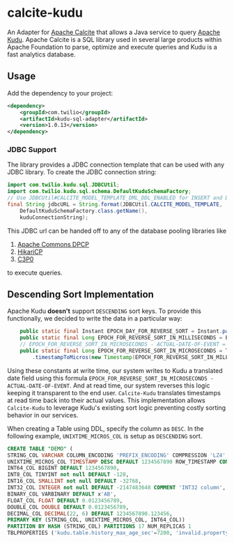 # calcite-kudu

An Adapter for [Apache Calcite](https://calcite.apache.org/) that allows a Java service to query [Apache Kudu](https://kudu.apache.org/). Apache Calcite is a SQL library used in several large products within Apache Foundation to parse, optimize and execute queries and Kudu is a fast analytics database.

## Usage
Add the dependency to your project:

``` xml
<dependency>
	<groupId>com.twilio</groupId>
	<artifactId>kudu-sql-adapter</artifactId>
	<version>1.0.13</version>
</dependency>
```

### JDBC Support
The library provides a JDBC connection template that can be used with any JDBC library. To create the JDBC connection string:

``` java
import com.twilio.kudu.sql.JDBCUtil;
import com.twilio.kudu.sql.schema.DefaultKuduSchemaFactory;
// Use JDBCUtil#CALCITE_MODEL_TEMPLATE_DML_DDL_ENABLED for INSERT and DDL support
final String jdbcURL = String.format(JDBCUtil.CALCITE_MODEL_TEMPLATE,
	DefaultKuduSchemaFactory.class.getName(),
	kuduConnectionString);
```

This JDBC url can be handed off to any of the database pooling libraries like
1. [Apache Commons DPCP](https://commons.apache.org/proper/commons-dbcp/download_dbcp.cgi)
2. [HikariCP](https://github.com/brettwooldridge/HikariCP)
3. [C3P0](https://www.mchange.com/projects/c3p0/)

to execute queries.

## Descending Sort Implementation
Apache Kudu **doesn't** support `DESCENDING` sort keys. To provide this functionally, we decided to write the data in a particular way:

``` java
	public static final Instant EPOCH_DAY_FOR_REVERSE_SORT = Instant.parse("9999-12-31T00:00:00.000000Z");
	public static final Long EPOCH_FOR_REVERSE_SORT_IN_MILLISECONDS = EPOCH_DAY_FOR_REVERSE_SORT.toEpochMilli();
	// EPOCH_FOR_REVERSE_SORT_IN_MICROSECONDS - ACTUAL-DATE-OF-EVENT = DATE-TO-STORE
	public static final Long EPOCH_FOR_REVERSE_SORT_IN_MICROSECONDS = TimestampUtil
		.timestampToMicros(new Timestamp(EPOCH_FOR_REVERSE_SORT_IN_MILLISECONDS));
```


Using these constants at write time, our system writes to Kudu a translated date field using this formula `EPOCH_FOR_REVERSE_SORT_IN_MICROSECONDS - ACTUAL-DATE-OF-EVENT`. And at read time, our system reverses this logic keeping it transparent to the end user. `Calcite-Kudu` translates timestamps at read time back into their actual values. This implementation allows `Calcite-Kudu` to leverage Kudu's existing sort logic preventing costly sorting behavior in our services.

When creating a Table using DDL, specify the column as `DESC`. In the following example, `UNIXTIME_MICROS_COL` is setup as `DESCENDING` sort.

``` sql
CREATE TABLE "DEMO" (
STRING_COL VARCHAR COLUMN_ENCODING 'PREFIX_ENCODING' COMPRESSION 'LZ4' DEFAULT 'abc' BLOCK_SIZE 5000,
UNIXTIME_MICROS_COL TIMESTAMP DESC DEFAULT 1234567890 ROW_TIMESTAMP COMMENT 'this column is the timestamp',
INT64_COL BIGINT DEFAULT 1234567890,
INT8_COL TINYINT not null DEFAULT -128,
INT16_COL SMALLINT not null DEFAULT -32768,
INT32_COL INTEGER not null DEFAULT -2147483648 COMMENT 'INT32 column',
BINARY_COL VARBINARY DEFAULT x'AB',
FLOAT_COL FLOAT DEFAULT 0.0123456789,
DOUBLE_COL DOUBLE DEFAULT 0.0123456789,
DECIMAL_COL DECIMAL(22, 6) DEFAULT 1234567890.123456,
PRIMARY KEY (STRING_COL, UNIXTIME_MICROS_COL, INT64_COL))
PARTITION BY HASH (STRING_COL) PARTITIONS 17 NUM_REPLICAS 1
TBLPROPERTIES ('kudu.table.history_max_age_sec'=7200, 'invalid.property'='1234')
```
